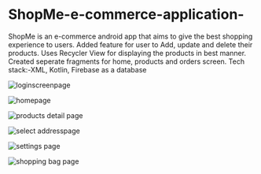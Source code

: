 # ShopMe-e-commerce-application-
ShopMe is an e-commerce android app that aims to give the
best shopping experience to users.
Added feature for user to Add, update and delete their
products. 
Uses Recycler View for displaying the products in
best manner.
Created seperate fragments for home, products and orders
screen. Tech stack:-XML, Kotlin, Firebase as a database


![loginscreenpage](https://user-images.githubusercontent.com/70112715/131209315-299da4e5-d566-4400-babc-d71ad2ea85bb.jpeg)

![homepage](https://user-images.githubusercontent.com/70112715/131209318-0ee326cd-c65d-4678-8a63-e28ea3cd994e.jpeg)

![products detail page](https://user-images.githubusercontent.com/70112715/131209327-8eda8317-fd16-486a-8343-7d0b950d6df0.jpeg)

![select addresspage](https://user-images.githubusercontent.com/70112715/131209329-b7a7345b-ebe9-4100-a2e8-c6c53c57df8f.jpeg)

![settings page](https://user-images.githubusercontent.com/70112715/131209332-f1a7063e-0f98-45e0-be6e-cd2ec1efc428.jpeg)

![shopping bag page](https://user-images.githubusercontent.com/70112715/131209336-a09285a6-3bf0-4ab8-9b59-a17a284a13b2.jpeg)

